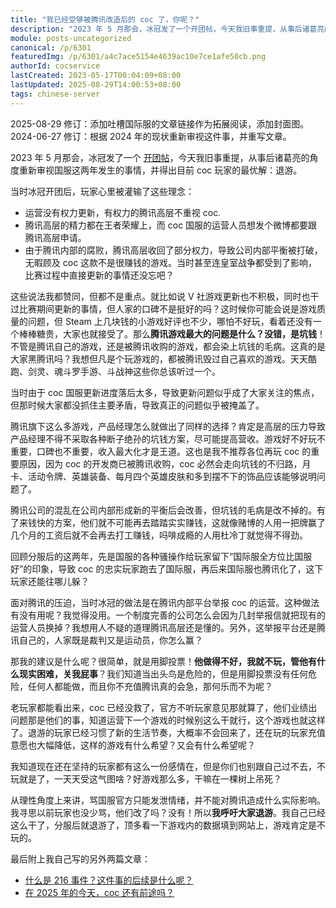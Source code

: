 ```yaml
---
title: "我已经受够被腾讯改造后的 coc 了，你呢？"
description: "2023 年 5 月那会，冰冠发了一个开团帖，今天我旧事重提，从事后诸葛亮的角度重新审视国服这两年发生的事情，并得出目前 coc 玩家的最优解：退游。当时冰冠开团后，玩家心里被灌输了这些理念：运营没有权力更新，有权力的腾讯高层不重视 coc……"
module: posts-uncategorized
canonical: /p/6301
featuredImg: /p/6301/a4c7ace5154e4639ac10e7ce1afe50cb.png
authorId: cocservice
lastCreated: 2023-05-17T00:04:09+08:00
lastUpdated: 2025-08-29T14:00:53+08:00
tags: chinese-server
---
```


<PostHistory>
2025-08-29 修订：添加吐槽国际服的文章链接作为拓展阅读，添加封面图。<br>
2024-06-27 修订：根据 2024 年的现状重新审视这件事，并重写文章。
</PostHistory>

2023 年 5 月那会，冰冠发了一个 [开团帖](https://www.bilibili.com/opus/796280365635338249)，今天我旧事重提，从事后诸葛亮的角度重新审视国服这两年发生的事情，并得出目前 coc 玩家的最优解：退游。

当时冰冠开团后，玩家心里被灌输了这些理念：

- 运营没有权力更新，有权力的腾讯高层不重视 coc.
- 腾讯高层的精力都在王者荣耀上，而 coc 国服的运营人员想发个微博都要跟腾讯高层申请。
- 由于腾讯内部的腐败，腾讯高层收回了部分权力，导致公司内部平衡被打破，无暇顾及 coc 这款不是很赚钱的游戏。当时甚至连皇室战争都受到了影响，比赛过程中直接更新的事情还没忘吧？

这些说法我都赞同，但都不是重点。就比如说 V 社游戏更新也不积极，同时也干过比赛期间更新的事情，但人家的口碑不是挺好的吗？这时候你可能会说是游戏质量的问题，但 Steam 上几块钱的小游戏好评也不少，哪怕不好玩，看着还没有一个棒棒糖贵，大家也就接受了。那么**腾讯游戏最大的问题是什么？没错，是坑钱**！不管是腾讯自己的游戏，还是被腾讯收购的游戏，都会染上坑钱的毛病。这真的是大家黑腾讯吗？我想但凡是个玩游戏的，都被腾讯毁过自己喜欢的游戏。天天酷跑、剑灵、魂斗罗手游、斗战神这些你总该听过一个。

当时由于 coc 国服更新进度落后太多，导致更新问题似乎成了大家关注的焦点，但那时候大家都没抓住主要矛盾，导致真正的问题似乎被掩盖了。

腾讯旗下这么多游戏，产品经理怎么就做出了同样的选择？肯定是高层的压力导致产品经理不得不采取各种断子绝孙的坑钱方案，尽可能提高营收。游戏好不好玩不重要，口碑也不重要，收入最大化才是王道。这也是我不推荐各位再玩 coc 的重要原因，因为 coc 的开发商已被腾讯收购，coc 必然会走向坑钱的不归路，月卡、活动令牌、英雄装备、每月四个英雄皮肤和多到摆不下的饰品应该能够说明问题了。

腾讯公司的混乱在公司内部形成新的平衡后会改善，但坑钱的毛病是改不掉的。有了来钱快的方案，他们就不可能再去踏踏实实赚钱，这就像赌博的人用一把牌赢了几个月的工资后就不会再去打工赚钱，吗啡成瘾的人用杜冷丁就觉得不得劲。

回顾分服后的这两年，先是国服的各种骚操作给玩家留下“国际服全方位比国服好”的印象，导致 coc 的忠实玩家跑去了国际服，再后来国际服也腾讯化了，这下玩家还能往哪儿躲？

面对腾讯的压迫，当时冰冠的做法是在腾讯内部平台举报 coc 的运营。这种做法有没有用呢？我觉得没用。一个制度完善的公司怎么会因为几封举报信就把现有的运营人员换掉？我想用人不疑的道理腾讯高层还是懂的。另外，这举报平台还是腾讯自己的，人家既是裁判又是运动员，你怎么赢？

那我的建议是什么呢？很简单，就是用脚投票！**他做得不好，我就不玩，管他有什么现实困难，关我屁事**？我们知道当出头鸟是危险的，但是用脚投票没有任何危险，任何人都能做，而且你不充值腾讯真的会急，那何乐而不为呢？

老玩家都能看出来，coc 已经没救了，官方不听玩家意见那就算了，他们业绩出问题那是他们的事，知道运营下一个游戏的时候别这么干就行，这个游戏也就这样了。退游的玩家已经习惯了新的生活节奏，大概率不会回来了，还在玩的玩家充值意愿也大幅降低，这样的游戏有什么希望？又会有什么希望呢？

我知道现在还在坚持的玩家都有这么一份感情在，但是你们也别跟自己过不去，不玩就是了，一天天受这气图啥？好游戏那么多，干嘛在一棵树上吊死？

从理性角度上来讲，骂国服官方只能发泄情绪，并不能对腾讯造成什么实际影响。我寻思以前玩家也没少骂，他们改了吗？没有！所以**我呼吁大家退游**。我自己已经这么干了，分服后就退游了，顶多看一下游戏内的数据填到网站上，游戏肯定是不玩的。

最后附上我自己写的另外两篇文章：

- [什么是 216 事件？这件事的后续是什么呢？](/p/2754)
- [在 2025 年的今天，coc 还有前途吗？](/p/6778)

<Pic src="/p/6301/a4c7ace5154e4639ac10e7ce1afe50cb.png" width="1270" height="642" alt="腾讯表情包：再充五万，你会更强" caption="图片来源：<a href='https://www.sohu.com/a/207720635_413981' target='_blank' rel='nofollow noreferrer noopener'>游戏遭遇 68 万次差评、公司市值蒸发 30 亿美金，游戏「内购」到底激怒了谁？| 搜狐网</a>" maxWidth="635px" />